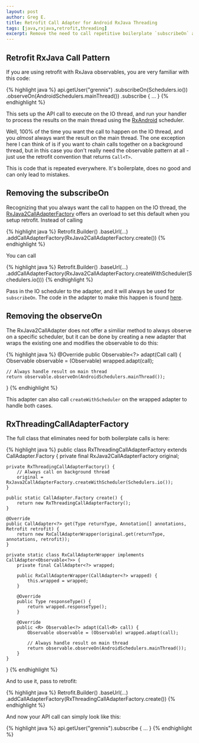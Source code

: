 ```yaml
---
layout: post
author: Greg E.
title: Retrofit Call Adapter for Android RxJava Threading
tags: [java,rxjava,retrofit,threading]
excerpt: Remove the need to call repetitive boilerplate `subscribeOn` and `observeOn` for every retrofit API call
---
```

## Retrofit RxJava Call Pattern

If you are using retrofit with RxJava observables, you are very familiar with this code:

{% highlight java %}
api.getUser("grennis")
    .subscribeOn(Schedulers.io())
    .observeOn(AndroidSchedulers.mainThread())
    .subscribe { ... }
{% endhighlight %}

This sets up the API call to execute on the IO thread, and run your handler to process the results on the main thread using the [RxAndroid](https://github.com/ReactiveX/RxAndroid) scheduler.

Well, 100% of the time you want the call to happen on the IO thread, and you *almost* always want the result on the main thread. The one exception here I can think of is if you want to chain calls together on a background thread, but in this case you don't really need the observable pattern at all - just use the retrofit convention that returns `Call<T>`.

This is code that is repeated everywhere. It's boilerplate, does no good and can only lead to mistakes.

## Removing the subscribeOn

Recognizing that you always want the call to happen on the IO thread, the [RxJava2CallAdapterFactory](https://github.com/JakeWharton/retrofit2-rxjava2-adapter) offers an overload to set this default when you setup retrofit. Instead of calling

{% highlight java %}
Retrofit.Builder()
    .baseUrl(...)
    .addCallAdapterFactory(RxJava2CallAdapterFactory.create())
{% endhighlight %}

You can call

{% highlight java %}
Retrofit.Builder()
    .baseUrl(...)
    .addCallAdapterFactory(RxJava2CallAdapterFactory.createWithScheduler(Schedulers.io()))
{% endhighlight %}

Pass in the IO scheduler to the adapter, and it will always be used for `subscribeOn`. The code in the adapter to make this happen is found [here](https://github.com/JakeWharton/retrofit2-rxjava2-adapter/blob/master/src/main/java/com/jakewharton/retrofit2/adapter/rxjava2/RxJava2CallAdapter.java#L64).

## Removing the observeOn

The RxJava2CallAdapter does not offer a similiar method to always observe on a specific scheduler, but it can be done by creating a new adapter that wraps the existing one and modifies the observable to do this:

{% highlight java %}
@Override
public <R> Observable<?> adapt(Call<R> call) {
    Observable observable = (Observable) wrapped.adapt(call);

    // Always handle result on main thread
    return observable.observeOn(AndroidSchedulers.mainThread());
}
{% endhighlight %}

This adapter can also call `createWithScheduler` on the wrapped adapter to handle both cases. 

## RxThreadingCallAdapterFactory

The full class that eliminates need for both boilerplate calls is here:

{% highlight java %}
public class RxThreadingCallAdapterFactory extends CallAdapter.Factory {
    private final RxJava2CallAdapterFactory original;

    private RxThreadingCallAdapterFactory() {
        // Always call on background thread
        original = RxJava2CallAdapterFactory.createWithScheduler(Schedulers.io());
    }

    public static CallAdapter.Factory create() {
        return new RxThreadingCallAdapterFactory();
    }

    @Override
    public CallAdapter<?> get(Type returnType, Annotation[] annotations, Retrofit retrofit) {
        return new RxCallAdapterWrapper(original.get(returnType, annotations, retrofit));
    }

    private static class RxCallAdapterWrapper implements CallAdapter<Observable<?>> {
        private final CallAdapter<?> wrapped;

        public RxCallAdapterWrapper(CallAdapter<?> wrapped) {
            this.wrapped = wrapped;
        }

        @Override
        public Type responseType() {
            return wrapped.responseType();
        }

        @Override
        public <R> Observable<?> adapt(Call<R> call) {
            Observable observable = (Observable) wrapped.adapt(call);

            // Always handle result on main thread
            return observable.observeOn(AndroidSchedulers.mainThread());
        }
    }
}
{% endhighlight %}

And to use it, pass to retrofit:

{% highlight java %}
Retrofit.Builder()
    .baseUrl(...)
    .addCallAdapterFactory(RxThreadingCallAdapterFactory.create())
{% endhighlight %}

And now your API call can simply look like this:

{% highlight java %}
api.getUser("grennis").subscribe { ... }
{% endhighlight %}
